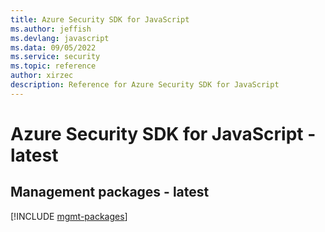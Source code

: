 ```yaml
---
title: Azure Security SDK for JavaScript
ms.author: jeffish
ms.devlang: javascript
ms.data: 09/05/2022
ms.service: security
ms.topic: reference
author: xirzec
description: Reference for Azure Security SDK for JavaScript
---
```

# Azure Security SDK for JavaScript - latest

## Management packages - latest
[!INCLUDE [mgmt-packages](security-mgmt-index.md)]